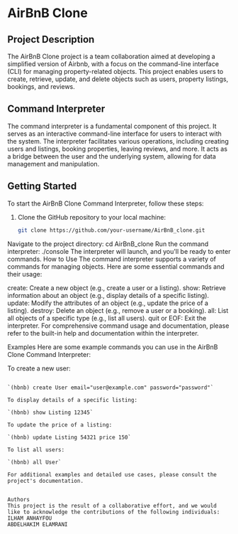 # AirBnB Clone

## Project Description

The AirBnB Clone project is a team collaboration aimed at developing a simplified version of Airbnb, with a focus on the command-line interface (CLI) for managing property-related objects. This project enables users to create, retrieve, update, and delete objects such as users, property listings, bookings, and reviews.

## Command Interpreter

The command interpreter is a fundamental component of this project. It serves as an interactive command-line interface for users to interact with the system. The interpreter facilitates various operations, including creating users and listings, booking properties, leaving reviews, and more. It acts as a bridge between the user and the underlying system, allowing for data management and manipulation.

## Getting Started

To start the AirBnB Clone Command Interpreter, follow these steps:

1. Clone the GitHub repository to your local machine:

   ```bash
   git clone https://github.com/your-username/AirBnB_clone.git
Navigate to the project directory:
cd AirBnB_clone
Run the command interpreter:
./console
The interpreter will launch, and you'll be ready to enter commands.
How to Use
The command interpreter supports a variety of commands for managing objects. Here are some essential commands and their usage:

create: Create a new object (e.g., create a user or a listing).
show: Retrieve information about an object (e.g., display details of a specific listing).
update: Modify the attributes of an object (e.g., update the price of a listing).
destroy: Delete an object (e.g., remove a user or a booking).
all: List all objects of a specific type (e.g., list all users).
quit or EOF: Exit the interpreter.
For comprehensive command usage and documentation, please refer to the built-in help and documentation within the interpreter.

Examples
Here are some example commands you can use in the AirBnB Clone Command Interpreter:

To create a new user:
```shell

`(hbnb) create User email="user@example.com" password="password"`

To display details of a specific listing:

`(hbnb) show Listing 12345`

To update the price of a listing:

`(hbnb) update Listing 54321 price 150`

To list all users:

`(hbnb) all User`

For additional examples and detailed use cases, please consult the project's documentation.


Authors
This project is the result of a collaborative effort, and we would like to acknowledge the contributions of the following individuals:
ILHAM ANHAYFOU
ABDELHAKIM ELAMRANI
